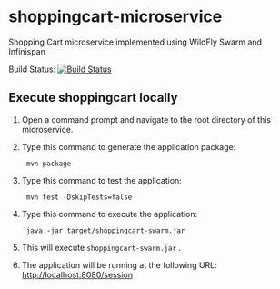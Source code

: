# shoppingcart-microservice
Shopping Cart microservice implemented using WildFly Swarm and Infinispan

Build Status: [![Build Status](https://travis-ci.org/redhat-msa-3/shoppingcart-microservice.svg?branch=master)](https://travis-ci.org/redhat-msa-3/shoppingcart-microservice)

Execute shoppingcart locally
----------------------------

1. Open a command prompt and navigate to the root directory of this microservice.

2. Type this command to generate the application package:

        mvn package

3. Type this command to test the application:

        mvn test -DskipTests=false

4. Type this command to execute the application:

        java -jar target/shoppingcart-swarm.jar

5. This will execute `shoppingcart-swarm.jar` .
6. The application will be running at the following URL: <http://localhost:8080/session>
